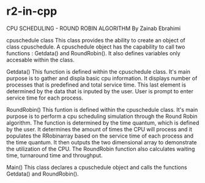 r2-in-cpp
=========

CPU SCHEDULING - ROUND ROBIN ALGORITHM
By Zainab Ebrahimi

cpuschedule class 
This class provides the ability to create an object of class cpuschedule.
A cpuschedule object has the capability to call two functions : Getdata()
and RoundRobin(). It also defines variables only accesable within the class.

Getdata()
This function is defined within the cpuschedule class. It's main purpose is
to gather and displa basic cpu information. It displays number of processes
that is predefined and total service time. This last element is determined
by the data that is inputed by the user. User is prompt to enter service
time for each process.

 
RoundRobin()
This funtion is defined within the cpuschedule class. It's main purpose is
to perform a cpu scheduling simulation through the Round Robin algorithm.
The function is determined by the time quantum, which is defined by the user.
It determines the amount of times the CPU will process and it populates the 
RRobinarray based on the service time of each process and the time quantum.
It then outputs the two dimensional array to demonstrate the utilization of
the CPU. The RoundRobin function also calculates waiting time, turnaround time
and throughput. 

Main()
This class declares a cpuschedule object and calls the functions Getdata() and
RoundRobin(). 
